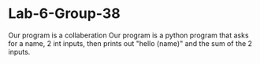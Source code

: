 # Lab-6-Group-38
Our program is a collaberation
Our program is a python program that asks for a name, 2 int inputs, then prints out "hello (name)" and the sum of the 2 inputs.

